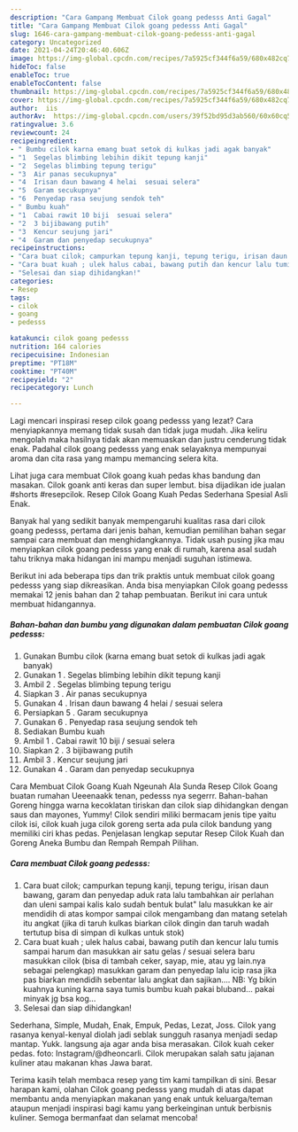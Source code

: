 ```yaml
---
description: "Cara Gampang Membuat Cilok goang pedesss Anti Gagal"
title: "Cara Gampang Membuat Cilok goang pedesss Anti Gagal"
slug: 1646-cara-gampang-membuat-cilok-goang-pedesss-anti-gagal
category: Uncategorized
date: 2021-04-24T20:46:40.606Z
image: https://img-global.cpcdn.com/recipes/7a5925cf344f6a59/680x482cq70/cilok-goang-pedesss-foto-resep-utama.jpg
hideToc: false
enableToc: true
enableTocContent: false
thumbnail: https://img-global.cpcdn.com/recipes/7a5925cf344f6a59/680x482cq70/cilok-goang-pedesss-foto-resep-utama.jpg
cover: https://img-global.cpcdn.com/recipes/7a5925cf344f6a59/680x482cq70/cilok-goang-pedesss-foto-resep-utama.jpg
author:  iis
authorAv:  https://img-global.cpcdn.com/users/39f52bd95d3ab560/60x60cq50/avatar.jpg
ratingvalue: 3.6
reviewcount: 24
recipeingredient:
- " Bumbu cilok karna emang buat setok di kulkas jadi agak banyak"
- "1  Segelas blimbing lebihin dikit tepung kanji"
- "2  Segelas blimbing tepung terigu"
- "3  Air panas secukupnya"
- "4  Irisan daun bawang 4 helai  sesuai selera"
- "5  Garam secukupnya"
- "6  Penyedap rasa seujung sendok teh"
- " Bumbu kuah"
- "1  Cabai rawit 10 biji  sesuai selera"
- "2  3 bijibawang putih"
- "3  Kencur seujung jari"
- "4  Garam dan penyedap secukupnya"
recipeinstructions:
- "Cara buat cilok; campurkan tepung kanji, tepung terigu, irisan daun bawang, garam dan penyedap aduk rata lalu tambahkan air perlahan dan uleni sampai kalis kalo sudah bentuk bulat&#34; lalu masukkan ke air mendidih di atas kompor sampai cilok mengambang dan matang setelah itu angkat (jika di taruh kulkas biarkan cilok dingin dan taruh wadah tertutup bisa di simpan di kulkas untuk stok)"
- "Cara buat kuah ; ulek halus cabai, bawang putih dan kencur lalu tumis sampai harum dan masukkan air satu gelas / sesuai selera baru masukkan cilok (bisa di tambah ceker, sayap, mie, atau yg lain.nya sebagai pelengkap) masukkan garam dan penyedap lalu icip rasa jika pas biarkan mendidih sebentar lalu angkat dan sajikan.... NB: Yg bikin kuahnya kuning karna saya tumis bumbu kuah pakai bluband... pakai minyak jg bsa kog..."
- "Selesai dan siap dihidangkan!"
categories:
- Resep
tags:
- cilok
- goang
- pedesss

katakunci: cilok goang pedesss 
nutrition: 164 calories
recipecuisine: Indonesian
preptime: "PT18M"
cooktime: "PT40M"
recipeyield: "2"
recipecategory: Lunch

---
```



Lagi mencari inspirasi resep cilok goang pedesss yang lezat? Cara menyiapkannya memang tidak susah dan tidak juga mudah. Jika keliru mengolah maka hasilnya tidak akan memuaskan dan justru cenderung tidak enak. Padahal cilok goang pedesss yang enak selayaknya mempunyai aroma dan cita rasa yang mampu memancing selera kita.


Lihat juga cara membuat Cilok goang kuah pedas khas bandung dan masakan. Cilok goank anti keras dan super lembut. bisa dijadikan ide jualan #shorts #resepcilok. Resep Cilok Goang Kuah Pedas Sederhana Spesial Asli Enak.

Banyak hal yang sedikit banyak mempengaruhi kualitas rasa dari cilok goang pedesss, pertama dari jenis bahan, kemudian pemilihan bahan segar sampai cara membuat dan menghidangkannya. Tidak usah pusing jika mau menyiapkan cilok goang pedesss yang enak di rumah, karena asal sudah tahu triknya maka hidangan ini mampu menjadi suguhan istimewa.


Berikut ini ada beberapa tips dan trik praktis untuk membuat cilok goang pedesss yang siap dikreasikan. Anda bisa menyiapkan Cilok goang pedesss memakai 12 jenis bahan dan 2 tahap pembuatan. Berikut ini cara untuk membuat hidangannya.

<!--inarticleads1-->

##### Bahan-bahan dan bumbu yang digunakan dalam pembuatan Cilok goang pedesss:

1. Gunakan  Bumbu cilok (karna emang buat setok di kulkas jadi agak banyak)
1. Gunakan 1 . Segelas blimbing lebihin dikit tepung kanji
1. Ambil 2 . Segelas blimbing tepung terigu
1. Siapkan 3 . Air panas secukupnya
1. Gunakan 4 . Irisan daun bawang 4 helai / sesuai selera
1. Persiapkan 5 . Garam secukupnya
1. Gunakan 6 . Penyedap rasa seujung sendok teh
1. Sediakan  Bumbu kuah
1. Ambil 1 . Cabai rawit 10 biji / sesuai selera
1. Siapkan 2 . 3 bijibawang putih
1. Ambil 3 . Kencur seujung jari
1. Gunakan 4 . Garam dan penyedap secukupnya


Cara Membuat Cilok Goang Kuah Ngeunah Ala Sunda Resep Cilok Goang buatan rumahan Ueeenaakk tenan, pedesss nya segerrr. Bahan-bahan Goreng hingga warna kecoklatan tiriskan dan cilok siap dihidangkan dengan saus dan mayones, Yummy! Cilok sendiri miliki bermacam jenis tipe yaitu cilok isi, cilok kuah juga cilok goreng serta ada pula cilok bandung yang memiliki ciri khas pedas. Penjelasan lengkap seputar Resep Cilok Kuah dan Goreng Aneka Bumbu dan Rempah Rempah Pilihan. 

<!--inarticleads2-->

##### Cara membuat Cilok goang pedesss:

1. Cara buat cilok; campurkan tepung kanji, tepung terigu, irisan daun bawang, garam dan penyedap aduk rata lalu tambahkan air perlahan dan uleni sampai kalis kalo sudah bentuk bulat&#34; lalu masukkan ke air mendidih di atas kompor sampai cilok mengambang dan matang setelah itu angkat (jika di taruh kulkas biarkan cilok dingin dan taruh wadah tertutup bisa di simpan di kulkas untuk stok)
1. Cara buat kuah ; ulek halus cabai, bawang putih dan kencur lalu tumis sampai harum dan masukkan air satu gelas / sesuai selera baru masukkan cilok (bisa di tambah ceker, sayap, mie, atau yg lain.nya sebagai pelengkap) masukkan garam dan penyedap lalu icip rasa jika pas biarkan mendidih sebentar lalu angkat dan sajikan.... NB: Yg bikin kuahnya kuning karna saya tumis bumbu kuah pakai bluband... pakai minyak jg bsa kog...
1. Selesai dan siap dihidangkan!

Sederhana, Simple, Mudah, Enak, Empuk, Pedas, Lezat, Joss. Cilok yang rasanya kenyal-kenyal diolah jadi seblak sungguh rasanya menjadi sedap mantap. Yukk. langsung aja agar anda bisa merasakan. Cilok kuah ceker pedas. foto: Instagram/@dheoncarli. Cilok merupakan salah satu jajanan kuliner atau makanan khas Jawa barat. 

Terima kasih telah membaca resep yang tim kami tampilkan di sini. Besar harapan kami, olahan Cilok goang pedesss yang mudah di atas dapat membantu anda menyiapkan makanan yang enak untuk keluarga/teman ataupun menjadi inspirasi bagi kamu yang berkeinginan untuk berbisnis kuliner. Semoga bermanfaat dan selamat mencoba!
